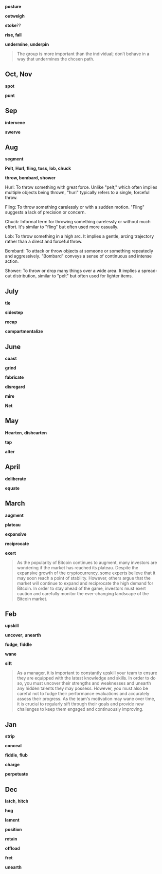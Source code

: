 
**posture**

**outweigh**

**stoke**??

**rise, fall** 

**undermine**, **underpin**  
> The group is more important than the individual; don’t behave in a way that undermines the chosen path.


## Oct, Nov 

**spot**

**punt**

## Sep 

**intervene** 

**swerve** 

## Aug 

**segment**

**Pelt, Hurl, fling, toss, lob, chuck**  

**throw, bombard, shower** 

Hurl: To throw something with great force. Unlike "pelt," which often implies multiple objects being thrown, "hurl" typically refers to a single, forceful throw.

Fling: To throw something carelessly or with a sudden motion. "Fling" suggests a lack of precision or concern.  

Chuck: Informal term for throwing something carelessly or without much effort. It's similar to "fling" but often used more casually.

Lob: To throw something in a high arc. It implies a gentle, arcing trajectory rather than a direct and forceful throw.

Bombard: To attack or throw objects at someone or something repeatedly and aggressively. "Bombard" conveys a sense of continuous and intense action.  

Shower: To throw or drop many things over a wide area. It implies a spread-out distribution, similar to "pelt" but often used for lighter items.  


## July 

**tie** 

**sidestep** 

**recap**

**compartmentalize**

## June 

**coast**

**grind**

**fabricate**

**disregard** 

**mire**

**Net** 

## May 

**Hearten**, **dishearten** 

**tap**

**alter** 

## April 

**deliberate**

**equate**

## March 

**augment**

**plateau**

**expansive**

**reciprocate**

**exert** 

> As the popularity of Bitcoin continues to augment, many investors are wondering if the market has reached its plateau. Despite the expansive growth of the cryptocurrency, some experts believe that it may soon reach a point of stability. However, others argue that the market will continue to expand and reciprocate the high demand for Bitcoin. In order to stay ahead of the game, investors must exert caution and carefully monitor the ever-changing landscape of the Bitcoin market.

## Feb 

**upskill**

**uncover**, **unearth**

**fudge**, **fiddle**

**wane**

**sift**

> As a manager, it is important to constantly upskill your team to ensure they are equipped with the latest knowledge and skills. In order to do so, you must uncover their strengths and weaknesses and unearth any hidden talents they may possess. However, you must also be careful not to fudge their performance evaluations and accurately assess their progress. As the team's motivation may wane over time, it is crucial to regularly sift through their goals and provide new challenges to keep them engaged and continuously improving.


## Jan 

**strip**

**conceal** 

**fiddle**, **flub**

**charge** 

**perpetuate**

## Dec 

**latch**, **hitch**

**hog**

**lament**

**position** 

**retain** 

**offload**

**fret**

**unearth**


